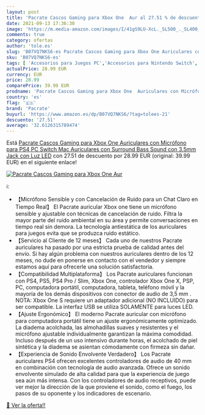 ```yaml
---
layout: post
title: 'Pacrate Cascos Gaming para Xbox One  Aur al 27.51 % de descuento'
date: 2021-09-13 17:36:30
image: 'https://m.media-amazon.com/images/I/41gS9LU-XcL._SL500_._SL400_.jpg'
comments: true
category: ofertas
author: 'tole.es'
slug: 'B07VQ7NKS6-es Pacrate Cascos Gaming para Xbox One Auriculares con...'
sku: 'B07VQ7NKS6-es'
tags: [ 'Accesorios para Juegos PC','Accesorios para Nintendo Switch','Accesorios para PlayStation 3','Accesorios para PlayStation 4','Accesorios para Xbox One','Auriculares gaming con micrófono para PlayStation 4','Auriculares gaming para Nintendo Switch','Auriculares gaming para PC','Auriculares gaming para Xbox One','Hardware y juegos para Nintendo Switch','Hardware y juegos para PlayStation 3','Hardware y juegos para PlayStation 4','Hardware y juegos para Xbox 360','Hardware y juegos para Xbox One','Juegos y Accesorios para PC','Sistemas heredados','Sistemas heredados de PlayStation','Sistemas heredados de Xbox','Videojuegos','pacrate','ps4','xbox', ]
actualPrice: 28.99 EUR
currency: EUR
price: 28.99
comparePrice: 39.99 EUR
prodname: 'Pacrate Cascos Gaming para Xbox One  Auriculares con Micrófono para PS4  PC  Switch  Mac  Auriculares con Surround Bass Sound con 3.5mm Jack con Luz LED'
country: 'es'
flag: '🇪🇸'
brand: 'Pacrate'
buyurl: 'https://www.amazon.es/dp/B07VQ7NKS6/?tag=tolees-21'
descuento: '27.51'
average: '32.6126315789474'
---
```


Está [Pacrate Cascos Gaming para Xbox One  Auriculares con Micrófono para PS4  PC  Switch  Mac  Auriculares con Surround Bass Sound con 3.5mm Jack con Luz LED](https://www.amazon.es/dp/B07VQ7NKS6/?tag=tolees-21) con 27.51 de descuento por 28.99 EUR (original: 39.99 EUR) en el siguiente enlace!

[![Pacrate Cascos Gaming para Xbox One  Aur](https://m.media-amazon.com/images/I/41gS9LU-XcL._SL500_._SL400_.jpg)](https://www.amazon.es/dp/B07VQ7NKS6/?tag=tolees-21)

ℹ️:

- 【Micrófono Sensible y con Cancelación de Ruido para un Chat Claro en Tiempo Real】 El Pacrate auricular Xbox one tiene un micrófono sensible y ajustable con técnicas de cancelación de ruido. Filtra la mayor parte del ruido ambiental en su área y permite conversaciones en tiempo real sin demora. La tecnología antiestática de los auriculares para juegos evita que se produzca ruido estático.
- 【Servicio al Cliente de 12 meses】 Cada uno de nuestros Pacrate auriculares ha pasado por una estricta prueba de calidad antes del envío. Si hay algún problema con nuestros auriculares dentro de los 12 meses, no dude en ponerse en contacto con el vendedor y siempre estamos aquí para ofrecerle una solución satisfactoria.
- 【Compatibilidad Multiplataforma】 Los Pacrate auriculares funcionan con PS4, PS5, PS4 Pro / Slim, Xbox One, controlador Xbox One X, PSP, PC, computadora portátil, computadora, tableta, teléfono móvil y la mayoría de los demás dispositivos con conector de audio de 3,5 mm . NOTA: Xbox One S requiere un adaptador adicional (NO INCLUIDO) para ser compatible. La interfaz USB se utiliza SOLAMENTE para luces LED.
- 【Ajuste Ergonómico】 El moderno Pacrate auricular con micrófono para computadora portátil tiene un ajuste ergonómicamente optimizado. La diadema acolchada, las almohadillas suaves y resistentes y el micrófono ajustable individualmente garantizan la máxima comodidad. Incluso después de un uso intensivo durante horas, el acolchado de piel sintética y la diadema se asientan cómodamente con firmeza sin dañar.
- 【Experiencia de Sonido Envolvente Verdadero】 Los Pacrate auriculares PS4 ofrecen excelentes controladores de audio de 40 mm en combinación con tecnología de audio avanzada. Ofrece un sonido envolvente simulado de alta calidad para que la experiencia de juego sea aún más intensa. Con los controladores de audio receptivos, puede ver mejor la dirección de la que proviene el sonido, como el fuego, los pasos de su oponente y los indicadores de escenario.

[🛒 Ver la oferta!!](https://www.amazon.es/dp/B07VQ7NKS6/?tag=tolees-21)
